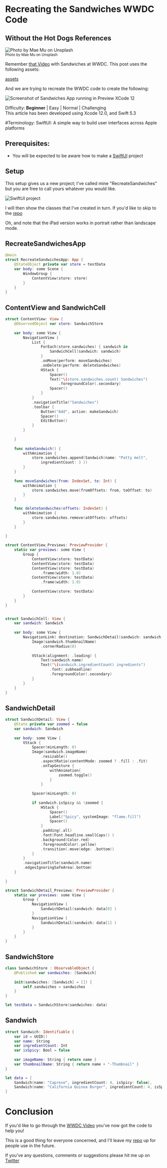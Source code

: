 # Recreating the Sandwiches WWDC Code
## Without the Hot Dogs References

![Photo by Mae Mu on Unsplash](Images/photo-1553909489-cd47e0907980.jpeg)<br/>
<sub>Photo by Mae Mu on Unsplash<sub>

Remember [that Video](https://developer.apple.com/videos/play/wwdc2020/10119/) with Sandwiches at WWDC. This post uses the following assets:

[assets](https://github.com/jaypricer/resources-intro-swiftui-wwdc20-10119)

And we are trying to recreate the WWDC code to create the following:

![Screenshot of Sandwiches App running in Preview XCode 12](Images/Sandwich-screenshot.png "Sandwichs App")

Difficulty: **Beginner** | Easy | Normal | Challenging<br/>
This article has been developed using Xcode 12.0, and Swift 5.3

#Terminology:
SwiftUI: A simple way to build user interfaces across Apple platforms

## Prerequisites:
* You will be expected to be aware how to make a [SwiftUI](https://medium.com/@stevenpcurtis.sc/hello-world-swiftui-92bcf48a62d3) project

## Setup 
This setup gives us a new project; I've called mine "RecreateSandwiches" but you are free to call yours whatever you would like.

![SwiftUI project](Images/setupprojects.png)

I will then show the classes that I've created in turn. If you'd like to skip to the [repo](https://github.com/stevencurtis/SwiftCoding/tree/master/SwiftUI/RecreateSandwiches) 

Oh, and note that the iPad version works in portrait rather than landscape mode. 

## RecreateSandwichesApp
```swift
@main
struct RecreateSandwichesApp: App {
    @StateObject private var store = testData
    var body: some Scene {
        WindowGroup {
            ContentView(store: store)
        }
    }
}
```

## ContentView and SandwichCell
```swift
struct ContentView: View {
    @ObservedObject var store: SandwichStore
    
    var body: some View {
        NavigationView {
            List {
                ForEach(store.sandwiches) { sandwich in
                    SandwichCell(sandwich: sandwich)
                }
                .onMove(perform: moveSandwiches)
                .onDelete(perform: deleteSandwiches)
                HStack {
                    Spacer()
                    Text("\(store.sandwiches.count) Sandwiches")
                        .foregroundColor(.secondary)
                    Spacer()
                }
            }
            .navigationTitle("Sandwiches")
            .toolbar {
                Button("Add", action: makeSandwich)
                Spacer()
                EditButton()
            }
        }
        
    }
    
    func makeSandwich() {
        withAnimation {
            store.sandwiches.append(Sandwich(name: "Patty melt",
                ingredientCount: 3 ))
        }
    }
    
    func moveSandwiches(from: IndexSet, to: Int) {
        withAnimation {
            store.sandwiches.move(fromOffsets: from, toOffset: to)
        }
    }

    func deleteSandwiches(offsets: IndexSet) {
        withAnimation {
            store.sandwiches.remove(atOffsets: offsets)
        }
    }
    
}

struct ContentView_Previews: PreviewProvider {
    static var previews: some View {
        Group {
            ContentView(store: testData)
            ContentView(store: testData)
            ContentView(store: testData)
                .frame(width: 1.0)
            ContentView(store: testData)
                .frame(width: 1.0)
                
            ContentView(store: testData)
        }
    }
}


struct SandwichCell: View {
    var sandwich: Sandwich
    
    var body: some View {
        NavigationLink( destination: SandwichDetail(sandwich: sandwich)) {
            Image(sandwich.thumbnailName)
                .cornerRadius(8)
            
            VStack(alignment: .leading) {
                Text(sandwich.name)
                Text("\(sandwich.ingredientCount) ingredients")
                    .font(.subheadline)
                    .foregroundColor(.secondary)
            }
        }
    }
}
```

## SandwichDetail

```swift
struct SandwichDetail: View {
    @State private var zoomed = false
    var sandwich: Sandwich
    
    var body: some View {
        VStack {
            Spacer(minLength: 0)
            Image(sandwich.imageName)
                .resizable()
                .aspectRatio(contentMode: zoomed ? .fill : .fit)
                .onTapGesture {
                    withAnimation{
                        zoomed.toggle()
                    }
                }
            
            Spacer(minLength: 0)
            
            if sandwich.isSpicy && !zoomed {
                HStack {
                    Spacer()
                    Label("Spicy", systemImage: "flame.fill")
                    Spacer()
                }
                .padding(.all)
                .font(Font.headline.smallCaps() )
                .background(Color.red)
                .foregroundColor(.yellow)
                .transition(.move(edge: .bottom))
            }
        }
        .navigationTitle(sandwich.name)
        .edgesIgnoringSafeArea(.bottom)
    }
    
}

struct SandwichDetail_Previews: PreviewProvider {
    static var previews: some View {
        Group {
            NavigationView {
                SandwichDetail(sandwich: data[0] )
            }
            NavigationView {
                SandwichDetail(sandwich: data[1] )
            }
        }
    }
}
```

## SandwichStore

```swift
class SandwichStore : ObservableObject {
    @Published var sandwiches: [Sandwich]
    
    init(sandwiches: [Sandwich] = []) {
        self.sandwiches = sandwiches
    }
}

let testData = SandwichStore(sandwiches: data)
```

## Sandwich

```swift
struct Sandwich: Identifiable {
    var id = UUID()
    var name: String
    var ingredientCount: Int
    var isSpicy: Bool = false
    
    var imageName: String { return name }
    var thumbnailName: String { return name + "-Thumbnail" }
}

let data = [
    Sandwich(name: "Caprese", ingredientCount: 4, isSpicy: false),
    Sandwich(name: "California Quinoa Burger", ingredientCount: 4, isSpicy: false),
]
```

# Conclusion
If you'd like to go through the [WWDC Video](https://developer.apple.com/videos/play/wwdc2020/10119/) you've now got the code to help you!

This is a good thing for everyone concerned, and I'll leave my [repo](https://github.com/stevencurtis/SwiftCoding/tree/master/SwiftUI/RecreateSandwiches) up for people use in the future. 

If you've any questions, comments or suggestions please hit me up on [Twitter](https://twitter.com/stevenpcurtis) 